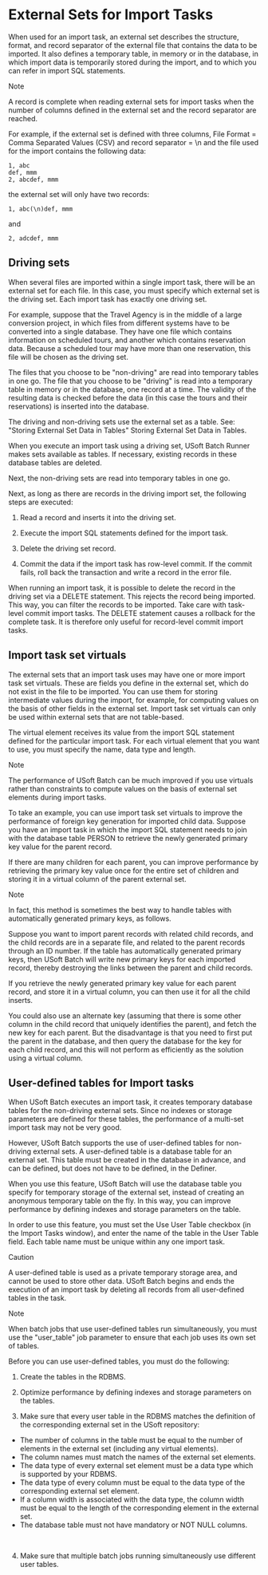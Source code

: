 # External Sets for Import Tasks

When used for an import task, an external set describes the structure, format, and record separator of the external file that contains the data to be imported. It also defines a temporary table, in memory or in the database, in which import data is temporarily stored during the import, and to which you can refer in import SQL statements.

> [!NOTE]
> A record is complete when reading external sets for import tasks when the number of columns defined in the external set and the record separator are reached.

For example, if the external set is defined with three columns, File Format = Comma Separated Values (CSV) and record separator = \\n and the file used for the import contains the following data:

```
1, abc
def, mmm
2, abcdef, mmm

```

the external set will only have two records:

```
1, abc(\n)def, mmm

```

and

```
2, adcdef, mmm

```

## Driving sets

When several files are imported within a single import task, there will be an external set for each file. In this case, you must specify which external set is the driving set. Each import task has exactly one driving set.

For example, suppose that the Travel Agency is in the middle of a large conversion project, in which files from different systems have to be converted into a single database. They have one file which contains information on scheduled tours, and another which contains reservation data. Because a scheduled tour may have more than one reservation, this file will be chosen as the driving set.

The files that you choose to be "non-driving" are read into temporary tables in one go. The file that you choose to be "driving" is read into a temporary table in memory or in the database, one record at a time. The validity of the resulting data is checked before the data (in this case the tours and their reservations) is inserted into the database.

The driving and non-driving sets use the external set as a table. See: "Storing External Set Data in Tables" Storing External Set Data in Tables.

When you execute an import task using a driving set, USoft Batch Runner makes sets available as tables. If necessary, existing records in these database tables are deleted.

Next, the non-driving sets are read into temporary tables in one go.

Next, as long as there are records in the driving import set, the following steps are executed:

1. Read a record and inserts it into the driving set.

2. Execute the import SQL statements defined for the import task.

3. Delete the driving set record.

4. Commit the data if the import task has row-level commit. If the commit fails, roll back the transaction and write a record in the error file.

When running an import task, it is possible to delete the record in the driving set via a DELETE statement. This rejects the record being imported. This way, you can filter the records to be imported. Take care with task-level commit import tasks. The DELETE statement causes a rollback for the complete task. It is therefore only useful for record-level commit import tasks.

## Import task set virtuals

The external sets that an import task uses may have one or more import task set virtuals. These are fields you define in the external set, which do not exist in the file to be imported. You can use them for storing intermediate values during the import, for example, for computing values on the basis of other fields in the external set. Import task set virtuals can only be used within external sets that are not table-based.

The virtual element receives its value from the import SQL statement defined for the particular import task. For each virtual element that you want to use, you must specify the name, data type and length.

> [!NOTE]
> The performance of USoft Batch can be much improved if you use virtuals rather than constraints to compute values on the basis of external set elements during import tasks.

To take an example, you can use import task set virtuals to improve the performance of foreign key generation for imported child data. Suppose you have an import task in which the import SQL statement needs to join with the database table PERSON to retrieve the newly generated primary key value for the parent record.

If there are many children for each parent, you can improve performance by retrieving the primary key value once for the entire set of children and storing it in a virtual column of the parent external set.

> [!NOTE]
> In fact, this method is sometimes the best way to handle tables with automatically generated primary keys, as follows.

Suppose you want to import parent records with related child records, and the child records are in a separate file, and related to the parent records through an ID number. If the table has automatically generated primary keys, then USoft Batch will write new primary keys for each imported record, thereby destroying the links between the parent and child records.

If you retrieve the newly generated primary key value for each parent record, and store it in a virtual column, you can then use it for all the child inserts.

You could also use an alternate key (assuming that there is some other column in the child record that uniquely identifies the parent), and fetch the new key for each parent. But the disadvantage is that you need to first put the parent in the database, and then query the database for the key for each child record, and this will not perform as efficiently as the solution using a virtual column.

## User-defined tables for Import tasks

When USoft Batch executes an import task, it creates temporary database tables for the non-driving external sets. Since no indexes or storage parameters are defined for these tables, the performance of a multi-set import task may not be very good.

However, USoft Batch supports the use of user-defined tables for non-driving external sets. A user-defined table is a database table for an external set. This table must be created in the database in advance, and can be defined, but does not have to be defined, in the Definer.

When you use this feature, USoft Batch will use the database table you specify for temporary storage of the external set, instead of creating an anonymous temporary table on the fly. In this way, you can improve performance by defining indexes and storage parameters on the table.

In order to use this feature, you must set the Use User Table checkbox (in the Import Tasks window), and enter the name of the table in the User Table field. Each table name must be unique within any one import task.

> [!CAUTION]
> A user-defined table is used as a private temporary storage area, and cannot be used to store other data. USoft Batch begins and ends the execution of an import task by deleting all records from all user-defined tables in the task.

> [!NOTE]
> When batch jobs that use user-defined tables run simultaneously, you must use the "user_table" job parameter to ensure that each job uses its own set of tables.

Before you can use user-defined tables, you must do the following:

1. Create the tables in the RDBMS.

2. Optimize performance by defining indexes and storage parameters on the tables.

3. Make sure that every user table in the RDBMS matches the definition of the corresponding external set in the USoft repository:

- The number of columns in the table must be equal to the number of elements in the external set (including any virtual elements).
- The column names must match the names of the external set elements.
- The data type of every external set element must be a data type which is supported by your RDBMS.
- The data type of every column must be equal to the data type of the corresponding external set element.
- If a column width is associated with the data type, the column width must be equal to the length of the corresponding element in the external set.
- The database table must not have mandatory or NOT NULL columns.

 

4. Make sure that multiple batch jobs running simultaneously use different user tables.